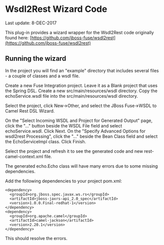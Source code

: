# Wsdl2Rest Wizard Code
Last update: 8-DEC-2017

This plug-in provides a wizard wrapper for the Wsdl2Rest code originally found here: [https://github.com/jboss-fuse/wsdl2rest](https://github.com/jboss-fuse/wsdl2rest)

## Running the wizard
In the project you will find an "example" directory that includes several files - a couple of classes and a wsdl file.

Create a new Fuse Integration project. Leave it as a Blank project that uses the Spring DSL.
Create a new src/main/resources/wsdl directory.
Copy the echoService.wsdl file into the src/main/resources/wsdl directory.

Select the project, click New->Other, and select the JBoss Fuse->WSDL to Camel Rest DSL Wizard. 

On the "Select Incoming WSDL and Project for Generated Output" page, click the "..." button beside the WSDL File field and select echoService.wsdl.
Click Next.
On the "Specify Advanced Options for wsdl2rest Processing", click the "..." beside the Bean Class field and select the EchoServiceImpl class. 
Click Finish.

Select the project and refresh it to see the generated code and new rest-camel-context.xml file. 

The generated echo.Echo class will have many errors due to some missing dependencies.

Add the following dependencies to your project pom.xml:

    <dependency>
      <groupId>org.jboss.spec.javax.ws.rs</groupId>
      <artifactId>jboss-jaxrs-api_2.0_spec</artifactId>
      <version>1.0.0.Final-redhat-1</version>
    </dependency>
    <dependency>
      <groupId>org.apache.camel</groupId>
      <artifactId>camel-jackson</artifactId>
      <version>2.20.1</version>
    </dependency>

This should resolve the errors. 

